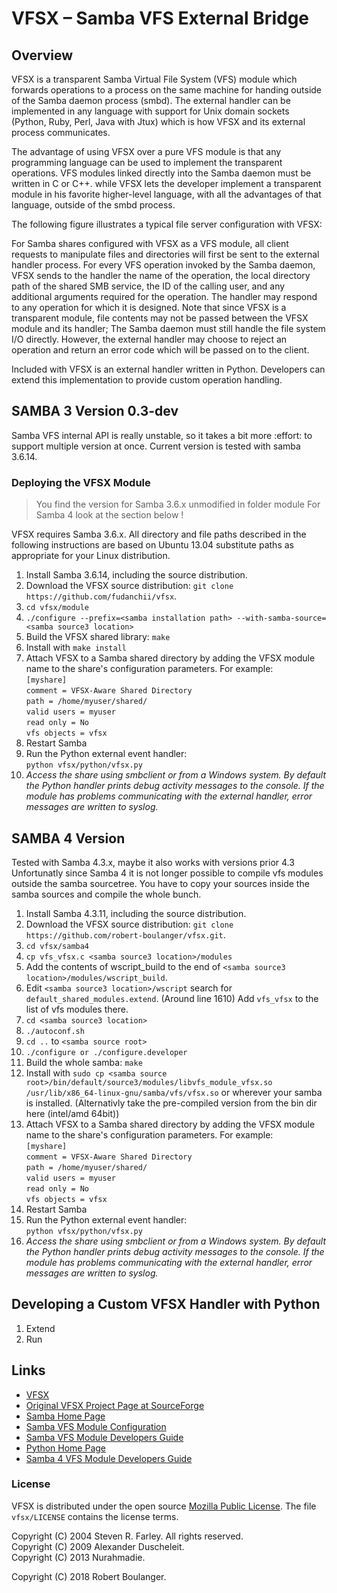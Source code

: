 # VFSX – Samba VFS External Bridge


## Overview

VFSX is a transparent Samba Virtual File System (VFS) module which forwards operations to a process on the same machine for handing outside of the Samba daemon process (smbd). The external handler can be implemented in any language with support for Unix domain sockets (Python, Ruby, Perl, Java with Jtux) which is how VFSX and its external process communicates.

The advantage of using VFSX over a pure VFS module is that any programming language can be used to implement the transparent operations. VFS modules linked directly into the Samba daemon must be written in C or C++. while VFSX lets the developer implement a transparent module in his favorite higher-level language, with all the advantages of that language, outside of the smbd process.

The following figure illustrates a typical file server configuration with VFSX:

For Samba shares configured with VFSX as a VFS module, all client requests to manipulate files and directories will first be sent to the external handler process. For every VFS operation invoked by the Samba daemon, VFSX sends to the handler the name of the operation, the local directory path of the shared SMB service, the ID of the calling user, and any additional arguments required for the operation. The handler may respond to any operation for which it is designed. Note that since VFSX is a transparent module, file contents may not be passed between the VFSX module and its handler; The Samba daemon must still handle the file system I/O directly. However, the external handler may choose to reject an operation and return an error code which will be passed on to the client.

Included with VFSX is an external handler written in Python. Developers can extend this implementation to provide custom operation handling.


## SAMBA 3 Version 0.3-dev
Samba VFS internal API is really unstable, so it takes a bit more :effort: to support multiple version at once. Current version is tested with samba 3.6.14.


### Deploying the VFSX Module

> You find the version for Samba 3.6.x unmodified in folder module
> For Samba 4  look at the section below !

VFSX requires Samba 3.6.x. All directory and file paths described in the following instructions are based on Ubuntu 13.04 substitute paths as appropriate for your Linux distribution.

1. Install Samba 3.6.14, including the source distribution.
2. Download the VFSX source distribution: `git clone https://github.com/fudanchii/vfsx`.
3. `cd vfsx/module`
4. `./configure --prefix=<samba installation path> --with-samba-source=<samba source3 location>`
5. Build the VFSX shared library: `make`
6. Install with `make install`
7. Attach VFSX to a Samba shared directory by adding the VFSX module name to the share's configuration parameters. 
For example:  
`[myshare]`  
`comment = VFSX-Aware Shared Directory`  
`path = /home/myuser/shared/`  
`valid users = myuser`  
`read only = No`  
`vfs objects = vfsx`
8. Restart Samba
9. Run the Python external event handler:  
`python vfsx/python/vfsx.py`
10. <i>Access the share using smbclient or from a Windows system. By default the Python handler prints debug activity messages to the console. If the module has problems communicating with the external handler, error messages are written to syslog.</i>


## SAMBA 4 Version 

Tested with Samba 4.3.x, maybe it also works with versions prior 4.3
Unfortunatly since Samba 4 it is not longer possible to compile vfs modules outside the samba sourcetree. You have to copy your sources inside the samba sources and compile the whole bunch.

1. Install Samba 4.3.11, including the source distribution.
2. Download the VFSX source distribution: `git clone https://github.com/robert-boulanger/vfsx.git`.
3. `cd vfsx/samba4`
4. `cp vfs_vfsx.c <samba source3 location>/modules`
5. Add the contents of wscript_build to the end of `<samba source3 location>/modules/wscript_build`.
6. Edit `<samba source3 location>/wscript`  search for `default_shared_modules.extend`. (Around line 1610) Add `vfs_vfsx` to the list of vfs modules there. 
7. `cd <samba source3 location>`
8. `./autoconf.sh`
9. `cd ..` to `<samba source root>`
10. `./configure or ./configure.developer`
11. Build the whole samba: `make`
12. Install with `sudo cp <samba source root>/bin/default/source3/modules/libvfs_module_vfsx.so /usr/lib/x86_64-linux-gnu/samba/vfs/vfsx.so` or wherever your samba is installed. (Alternativly take the pre-compiled version from the bin dir here (intel/amd 64bit))
13. Attach VFSX to a Samba shared directory by adding the VFSX module name to the share's configuration parameters. 
For example:  
`[myshare]`  
`comment = VFSX-Aware Shared Directory`  
`path = /home/myuser/shared/`  
`valid users = myuser`  
`read only = No`  
`vfs objects = vfsx`
8. Restart Samba
9. Run the Python external event handler:  
`python vfsx/python/vfsx.py`
10. <i>Access the share using smbclient or from a Windows system. By default the Python handler prints debug activity messages to the console. If the module has problems communicating with the external handler, error messages are written to syslog.</i>


## Developing a Custom VFSX Handler with Python

1. Extend
2. Run

## Links

* [VFSX ][2]
* [Original VFSX Project Page at SourceForge][3]
* [Samba Home Page][4]
* [ Samba VFS Module Configuration][5]
* [ Samba VFS Module Developers Guide][6]
* [Python Home Page][7]
* [ Samba 4 VFS Module Developers Guide][9]

### License
VFSX is distributed under the open source [Mozilla Public License][8]. The file  `vfsx/LICENSE` contains the license terms.

Copyright (C) 2004 Steven R. Farley. All rights reserved.  
Copyright (C) 2009 Alexander Duscheleit.  
Copyright (C) 2013 Nurahmadie.

Copyright (C) 2018 Robert Boulanger.

  [1]: http://gitorious.org/vfsx/vfsx/blobs/raw/master/docs/config.png
  [2]: http://gitorious.org/vfsx
  [3]: http://sourceforge.net/projects/vfsx/
  [4]: http://www.samba.org/
  [5]: http://www.samba.org/samba/docs/man/Samba-HOWTO-Collection/VFS.html
  [6]: http://www.samba.org/samba/docs/man/Samba-Developers-Guide/vfs.html
  [7]: http://www.python.org/
  [8]: http://www.mozilla.org/MPL/MPL-1.1.html
  [9]: https://wiki.samba.org/index.php/Writing_a_Samba_VFS_Module
